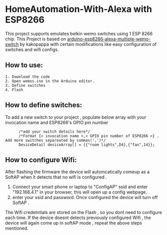 # HomeAutomation-With-Alexa with ESP8266

This project supports emulates belkin wemo switches using 1 ESP 8266 chip. 
This Project is based on [arduino-esp8266-alexa-multiple-wemo-switch](https://github.com/kakopappa/arduino-esp8266-alexa-multiple-wemo-switch) by kakopappa with certain modifications like easy configuration of switches and wifi configs.

## How to use:
    1. Download the code
    2. Open wemos.ino in the Arduino editor.
    3. Define switches 
    4. Flash


## How to define switches:
To add a new switch to your project , populate below array with your invocation name and ESP8266's GPIO pin number

          /*add your switch details here*/
          /*Format {< invocation name >,< GPIO pin number of ESP8266 >} . Add more switches separeated by commas(',')*/
          DeviceDetail deviceArray[] = {{"room lights",D4},{"fan",14}};


## How to configure Wifi:
After flashing the firmware the device will automcatically comeup as a SoftAP when it detects that no wifi is configured .
1. Connect your smart phone or laptop to "ConfigAP" ssid and enter "192.168.4.1" in your browser, this will open up a config webpage.
2. enter your ssid and password. Once configured the device will turn off SoftAP .

The Wifi credetntials are stored on the Flash , so you dont need to configure each time. If the device doesnt detects previously configured Wifi , the device will again come up in softAP mode , repeat the above steps mentioned.
